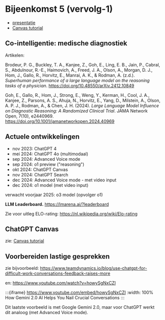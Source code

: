 # Bijeenkomst 5 (vervolg-1)

* [presentatie](https://docs.google.com/presentation/d/1BKgeo0WIjPRK8DsvCD-xeIK2zfxAKo63ZTSELtZO5lg/edit?usp=sharing)
* [Canvas tutorial](#canvas-tutorial)

## Co-intelligentie: medische diagnostiek

Artikelen:

Brodeur, P. G., Buckley, T. A., Kanjee, Z., Goh, E., Ling, E. B., Jain, P., Cabral, S., Abdulnour, R.-E., Haimovich, A., Freed, J. A., Olson, A., Morgan, D. J., Hom, J., Gallo, R., Horvitz, E., Manrai, A. K., & Rodman, A. (z.d.). *Superhuman performance of a large language model on the reasoning tasks of a physician*. https://doi.org/10.48550/arXiv.2412.10849

Goh, E., Gallo, R., Hom, J., Strong, E., Weng, Y., Kerman, H., Cool, J. A., Kanjee, Z., Parsons, A. S., Ahuja, N., Horvitz, E., Yang, D., Milstein, A., Olson, A. P. J., Rodman, A., & Chen, J. H. (2024). *Large Language Model Influence on Diagnostic Reasoning: A Randomized Clinical Trial*. JAMA Network Open, 7(10), e2440969. https://doi.org/10.1001/jamanetworkopen.2024.40969

## Actuele ontwikkelingen

* nov 2023: ChatGPT 4
* mei 2024: ChatGPT 4o (multimodaal)
* sep 2024: Advanced Voice mode
* sep 2024: o1 preview ("reasoning")
* okt 2024: ChatGPT Canvas
* nov 2024: ChatGPT Search
* dec 2024: Advanced Voice mode - met video input
* dec 2024: o1 model (met video input)

verwacht voorjaar 2025: o3 model (opvolger o1)

**LLM Leaderboard.** https://lmarena.ai/?leaderboard 

Zie voor uitleg ELO-rating: https://nl.wikipedia.org/wiki/Elo-rating

## ChatGPT Canvas

zie: [Canvas tutorial](#canvas-tutorial)

## Voorbereiden lastige gesprekken

zie bijvoorbeeld: https://www.teamdynamics.io/blog/use-chatgpt-for-difficult-work-conversations-feedback-raises-more

en: https://www.youtube.com/watch?v=howySgNxCZI

:::{iframe} https://www.youtube.com/embed/howySgNxCZI
:width: 100%
How Gemini 2.0 AI Helps You Nail Crucial Conversations
:::

Dit laatste voorbeeld is met Google Gemini 2.0, maar voor ChatGPT werkt dit analoog (met Advanced Voice mode).